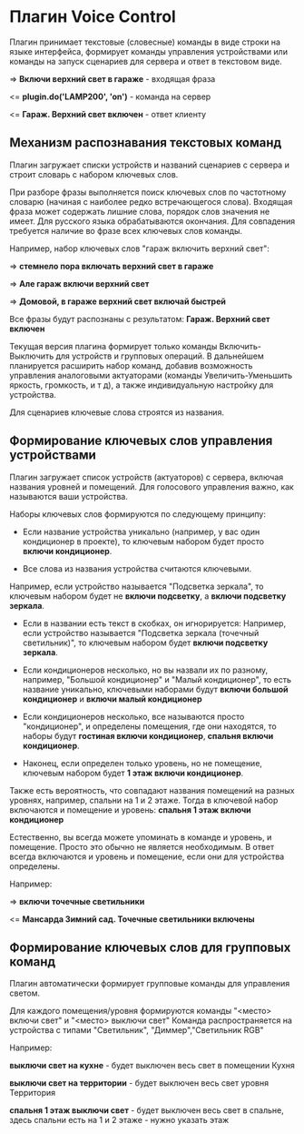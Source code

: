 # Плагин Voice Control

Плагин принимает текстовые (словесные) команды в виде строки на языке интерфейса, формирует команды управления устройствами или команды на запуск сценариев для сервера и ответ в текстовом виде.

=> **Включи верхний свет в гараже** - входящая фраза

<= **plugin.do('LAMP200', 'on')** - команда на сервер

<= **Гараж. Верхний свет включен** - ответ клиенту  

## Механизм распознавания текстовых команд 

Плагин загружает списки устройств и названий сценариев с сервера и строит словарь с набором ключевых слов.

При разборе фразы выполняется поиск ключевых слов по частотному словарю (начиная с наиболее редко встречающегося слова). Входящая фраза может содержать лишние слова, порядок слов значения не имеет. 
Для русского языка обрабатываются окончания. Для совпадения требуется наличие во фразе всех ключевых слов команды.

Например, набор ключевых слов "гараж включить верхний свет": 

=> **стемнело пора включать верхний свет в гараже** 

=> **Але гараж включи верхний свет** 

=> **Домовой, в гараже верхний свет включай быстрей** 

Все фразы будут распознаны c результатом:  **Гараж. Верхний свет включен** 

Текущая версия плагина формирует только команды Включить-Выключить для устройств и групповых операций. 
В дальнейшем планируется расширить набор команд, добавив возможность управления аналоговыми актуаторами (команды Увеличить-Уменьшить яркость, громкость, и т д), а также индивидуальную настройку для устройства.

Для сценариев ключевые слова строятся из названия.


## Формирование ключевых слов управления устройствами

Плагин загружает список устройств (актуаторов) с сервера, включая названия уровней и помещений. Для голосового управления важно, как называются ваши устройства.

Наборы ключевых слов формируются по следующему принципу:

* Если название устройства уникально (например, у вас один кондиционер в проекте), то ключевым набором будет просто **включи кондиционер**.

* Все слова из названия устройства считаются ключевыми.

Например, если устройство называется "Подсветка зеркала", то ключевым набором будет не **включи подсветку**, а **включи подсветку зеркала**. 

* Если в названии есть текст в скобках, он игнорируется:
Например, если устройство называется "Подсветка зеркала (точечный светильник)", то ключевым набором будет  **включи подсветку зеркала**. 

* Если кондиционеров несколько, но вы назвали их по разному, например, "Большой кондиционер" и  "Малый кондиционер", то есть название уникально, ключевыми наборами будут  **включи большой кондиционер** и **включи малый кондиционер**

* Если кондиционеров несколько, все называются просто "кондиционер", и определены помещения, где они находятся, то наборы будут **гостиная включи кондиционер**, **спальня включи кондиционер**. 

* Наконец, если определен только уровень, но не помещение, ключевым набором будет **1 этаж включи кондиционер**. 

Также есть вероятность, что совпадают названия помещений на разных уровнях, например, спальни на 1 и 2 этаже. Тогда в ключевой набор включаются и помещение и уровень: **спальня 1 этаж включи кондиционер**

Естественно, вы всегда можете упоминать в команде и уровень, и помещение. Просто это обычно не является необходимым. В ответ всегда включаются и уровень и помещение, если они для устройства определены.

Например: 

=> **включи точечные светильники**  

<= **Мансарда Зимний сад. Точечные светильники включены**


## Формирование ключевых слов для групповых команд

Плагин автоматически формирует групповые команды для управления светом.

Для каждого помещения/уровня формируются команды "<место> включи свет" и  "<место> выключи свет"
Команда распространяется на устройства с типами "Светильник", "Диммер","Светильник RGB"

Например:

 **выключи свет на кухне** - будет выключен весь свет в помещении Кухня

 **выключи свет на территории** - будет выключен весь свет уровня Территория

 **спальня 1 этаж выключи свет** - будет выключен весь свет в спальне, здесь спальни есть на 1 и 2 этаже - нужно указать этаж









